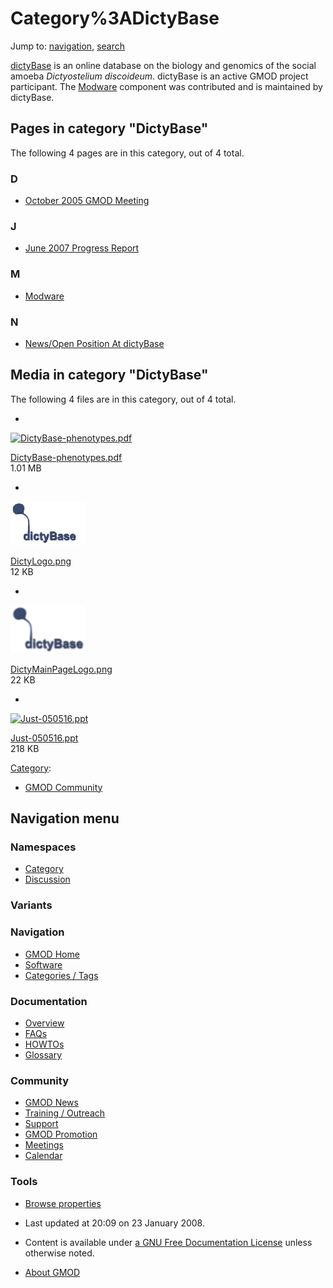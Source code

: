 



<span id="top"></span>




# <span dir="auto">Category%3ADictyBase</span>






Jump to: [navigation](#mw-navigation), [search](#p-search)


<a href="http://dictybase.org/" class="external text"
rel="nofollow">dictyBase</a> is an online database on the biology and
genomics of the social amoeba *Dictyostelium discoideum*. dictyBase is
an active GMOD project participant. The [Modware](Modware "Modware")
component was contributed and is maintained by dictyBase.


## Pages in category "DictyBase"

The following 4 pages are in this category, out of 4 total.



### D

- [October 2005 GMOD
  Meeting](October_2005_GMOD_Meeting "October 2005 GMOD Meeting")

### J

- [June 2007 Progress
  Report](June_2007_Progress_Report "June 2007 Progress Report")

### M

- [Modware](Modware "Modware")

### N

- [News/Open Position At
  dictyBase](News/Open_Position_At_dictyBase "News/Open Position At dictyBase")




## Media in category "DictyBase"

The following 4 files are in this category, out of 4 total.

- 

  

  

  <a href="File:DictyBase-phenotypes.pdf" class="image"><img
  src="../mediawiki/skins/common/images/icons/fileicon-pdf.png"
  width="120" height="120" alt="DictyBase-phenotypes.pdf" /></a>

  

  

  

  [DictyBase-phenotypes.pdf](File:DictyBase-phenotypes.pdf "File:DictyBase-phenotypes.pdf")  
  1.01 MB  

  

  

- 

  

  

  <a href="File:DictyLogo.png" class="image"><img
  src="https://raw.githubusercontent.com/GMOD/gmod.github.io/main/mediawiki/images/thumb/6/69/DictyLogo.png/120px-DictyLogo.png"
  width="120" height="70" alt="DictyLogo.png" /></a>

  

  

  

  [DictyLogo.png](File:DictyLogo.png "File:DictyLogo.png")  
  12 KB  

  

  

- 

  

  

  <a href="File:DictyMainPageLogo.png" class="image"><img
  src="https://raw.githubusercontent.com/GMOD/gmod.github.io/main/mediawiki/images/a/a8/DictyMainPageLogo.png" width="120"
  height="77" alt="DictyMainPageLogo.png" /></a>

  

  

  

  [DictyMainPageLogo.png](File:DictyMainPageLogo.png "File:DictyMainPageLogo.png")  
  22 KB  

  

  

- 

  

  

  <a href="File:Just-050516.ppt" class="image"><img
  src="../mediawiki/skins/common/images/icons/fileicon.png" width="120"
  height="120" alt="Just-050516.ppt" /></a>

  

  

  

  [Just-050516.ppt](File:Just-050516.ppt "File:Just-050516.ppt")  
  218 KB  

  

  





[Category](Special%3ACategories "Special%3ACategories"):

- [GMOD Community](Category%3AGMOD_Community "Category%3AGMOD Community")






## Navigation menu



### Namespaces

- <span id="ca-nstab-category"><a href="Category%3ADictyBase" accesskey="c"
  title="View the category page [c]">Category</a></span>
- <span id="ca-talk"><a
  href="http://gmod.org/mediawiki/index.php?title=Category_talk:DictyBase&amp;action=edit&amp;redlink=1"
  accesskey="t"
  title="Discussion about the content page [t]">Discussion</a></span>


### 

### Variants[](#)








<a href="Main_Page"
style="background-image: url(../images/GMOD-cogs.png);"
title="Visit the main page"></a>


### Navigation



- <span id="n-GMOD-Home">[GMOD Home](Main_Page)</span>
- <span id="n-Software">[Software](GMOD_Components)</span>
- <span id="n-Categories-.2F-Tags">[Categories /
  Tags](Categories)</span>




### Documentation



- <span id="n-Overview">[Overview](Overview)</span>
- <span id="n-FAQs">[FAQs](Category%3AFAQ)</span>
- <span id="n-HOWTOs">[HOWTOs](Category%3AHOWTO)</span>
- <span id="n-Glossary">[Glossary](Glossary)</span>




### Community



- <span id="n-GMOD-News">[GMOD News](GMOD_News)</span>
- <span id="n-Training-.2F-Outreach">[Training /
  Outreach](Training_and_Outreach)</span>
- <span id="n-Support">[Support](Support)</span>
- <span id="n-GMOD-Promotion">[GMOD Promotion](GMOD_Promotion)</span>
- <span id="n-Meetings">[Meetings](Meetings)</span>
- <span id="n-Calendar">[Calendar](Calendar)</span>




### Tools

- <span id="t-smwbrowselink"><a href="Special%3ABrowse/Category%3ADictyBase" rel="smw-browse">Browse
  properties</a></span>



- <span id="footer-info-lastmod">Last updated at 20:09 on 23 January
  2008.</span>
<!-- - <span id="footer-info-viewcount">20,563 page views.</span> -->
- <span id="footer-info-copyright">Content is available under
  <a href="http://www.gnu.org/licenses/fdl-1.3.html" class="external"
  rel="nofollow">a GNU Free Documentation License</a> unless otherwise
  noted.</span>

<!-- -->

- <span id="footer-places-about">[About
  GMOD](GMOD%3AAbout "GMOD%3AAbout")</span>

<!-- -->




